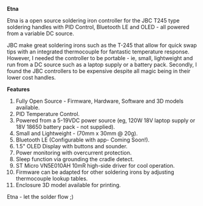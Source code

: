 **Etna**

Etna is a open source soldering iron controller for the JBC T245 type soldering handles with PID Control, Bluetooth LE and OLED - all powered from a variable DC source. 

JBC make great soldering irons such as the T-245 that allow for quick swap tips with an integrated thermocouple for fantastic temperature response. However, I needed the controller to be portable - ie, small, lightweight and run from a DC source such as a laptop supply or a battery pack. Secondly, I found the JBC controllers to be expensive despite all magic being in their lower cost handles.

**Features**

1. Fully Open Source - Firmware, Hardware, Software and 3D models available. 
2. PID Temperature Control.
3. Powered from a 5-19VDC power source (eg, 120W 18V laptop supply or 18V 18650 battery pack - not supplied).
4. Small and Lightweight - (70mm x 30mm @ 20g).
5. Bluetooth LE (Configurable with app- Coming Soon!).
6. 1.5" OLED Display with buttons and sounder.
7. Power monitoring with overcurrent protection.
8. Sleep function via grounding the cradle detect.
9. ST Micro VN5E010AH 10mR high-side driver for cool operation.
10. Firmware can be adapted for other soldering irons by adjusting thermocouple lookup tables.
11. Enclosure 3D model available for printing.

Etna - let the solder flow ;) 
